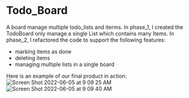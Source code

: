# Todo_Board
A board manage multiple todo_lists and iterms.
In phase_1, I created the TodoBoard only manage a single List which contains many Items.
In phase_2, I refactored the code to support the following features:
* marking items as done
* deleting items
* managing multiple lists in a single board

Here is an example of our final product in action:
![Screen Shot 2022-06-05 at 9 09 25 AM](https://user-images.githubusercontent.com/17462504/172059745-f90dab2d-c66c-45a0-8070-6ff5288f788c.png)
![Screen Shot 2022-06-05 at 9 09 40 AM](https://user-images.githubusercontent.com/17462504/172059759-3bbab383-1eee-4828-af58-e17a8ff2c369.png)
